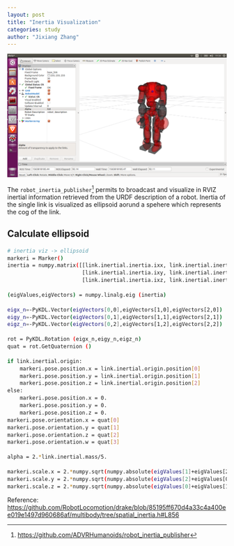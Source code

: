 ```yaml
---
layout: post
title: "Inertia Visualization"
categories: study
author: "Jixiang Zhang"
---
```


![](https://github.com/ADVRHumanoids/robot_inertia_publisher/raw/master/robot_inertia_publisher.png)

The `robot_inertia_publisher`[^1] permits to broadcast and visualize in RVIZ inertial information retrieved from the URDF description of a robot. Inertia of the single link is visualized as ellipsoid aorund a spehere which represents the cog of the link.

## Calculate ellipsoid

```bash
# inertia viz -> ellipsoid
markeri = Marker()
inertia = numpy.matrix([[link.inertial.inertia.ixx, link.inertial.inertia.ixy, link.inertial.inertia.ixz], 
                        [link.inertial.inertia.ixy, link.inertial.inertia.iyy, link.inertial.inertia.iyz], 
                        [link.inertial.inertia.ixz, link.inertial.inertia.iyz, link.inertial.inertia.izz]])

(eigValues,eigVectors) = numpy.linalg.eig (inertia)

eigx_n=-PyKDL.Vector(eigVectors[0,0],eigVectors[1,0],eigVectors[2,0])
eigy_n=-PyKDL.Vector(eigVectors[0,1],eigVectors[1,1],eigVectors[2,1])
eigz_n=-PyKDL.Vector(eigVectors[0,2],eigVectors[1,2],eigVectors[2,2])

rot = PyKDL.Rotation (eigx_n,eigy_n,eigz_n)
quat = rot.GetQuaternion ()

if link.inertial.origin:
    markeri.pose.position.x = link.inertial.origin.position[0]
    markeri.pose.position.y = link.inertial.origin.position[1]
    markeri.pose.position.z = link.inertial.origin.position[2]
else:
    markeri.pose.position.x = 0.
    markeri.pose.position.y = 0.
    markeri.pose.position.z = 0.
markeri.pose.orientation.x = quat[0]
markeri.pose.orientation.y = quat[1]
markeri.pose.orientation.z = quat[2]
markeri.pose.orientation.w = quat[3]

alpha = 2.*link.inertial.mass/5.

markeri.scale.x = 2.*numpy.sqrt(numpy.absolute(eigValues[1]+eigValues[2]-eigValues[0])/alpha)
markeri.scale.y = 2.*numpy.sqrt(numpy.absolute(eigValues[2]+eigValues[0]-eigValues[1])/alpha)
markeri.scale.z = 2.*numpy.sqrt(numpy.absolute(eigValues[0]+eigValues[1]-eigValues[2])/alpha)
```

[^1]: <https://github.com/ADVRHumanoids/robot_inertia_publisher>

Reference: <https://github.com/RobotLocomotion/drake/blob/85195ff670d4a33c4a400ee019e1497d960686af/multibody/tree/spatial_inertia.h#L856>

